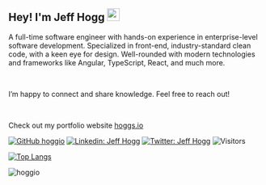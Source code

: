 ## Hey! I'm Jeff Hogg <img src="https://media.giphy.com/media/hvRJCLFzcasrR4ia7z/giphy.gif" width="25px">

A full-time software engineer with hands-on experience in enterprise-level software development. Specialized in front-end, industry-standard clean code, with a keen eye for design. Well-rounded with modern technologies and frameworks like Angular, TypeScript, React, and much more.

<br>

I’m happy to connect and share knowledge. Feel free to reach out!

<br>

Check out my portfolio website [hoggs.io](https://hoggs.io)

[![GitHub hoggio](https://img.shields.io/github/followers/hoggio?label=follow&style=social)](https://github.com/hoggio)
[![Linkedin: Jeff Hogg](https://img.shields.io/badge/-Hogg%20Jeff-blue?style=flat-square&logo=Linkedin&logoColor=white&link=https://www.linkedin.com/in/jeffhogg/)](https://www.linkedin.com/in/jeffhogg/)
[![Twitter: Jeff Hogg](https://img.shields.io/twitter/follow/hoggio?style=social)](https://twitter.com/hoggio)
![Visitors](https://visitor-badge.glitch.me/badge?page_id=hoggio&left_color=gray&right_color=blue)

[![Top Langs](https://github-readme-stats.vercel.app/api/top-langs/?username=hoggio&layout=compact&theme=dark)](https://github.com/hoggio/github-readme-stats)

<img src="https://github-readme-stats.vercel.app/api?username=hoggio&show_icons=true&theme=dark" alt="hoggio" />
</div>
